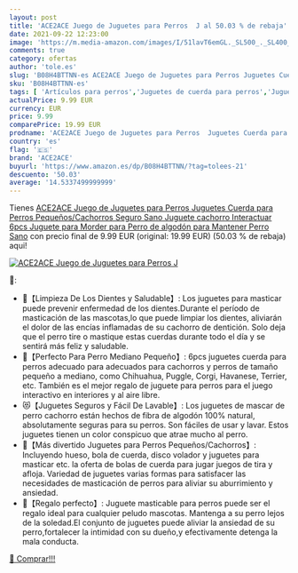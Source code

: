 ```yaml
---
layout: post
title: 'ACE2ACE Juego de Juguetes para Perros  J al 50.03 % de rebaja'
date: 2021-09-22 12:23:00
image: 'https://m.media-amazon.com/images/I/51lavT6emGL._SL500_._SL400_.jpg'
comments: true
category: ofertas
author: 'tole.es'
slug: 'B08H4BTTNN-es ACE2ACE Juego de Juguetes para Perros Juguetes Cuerda para...'
sku: 'B08H4BTTNN-es'
tags: [ 'Artículos para perros','Juguetes de cuerda para perros','Juguetes para perros','Productos para mascotas','ace2ace','juguetes', ]
actualPrice: 9.99 EUR
currency: EUR
price: 9.99
comparePrice: 19.99 EUR
prodname: 'ACE2ACE Juego de Juguetes para Perros  Juguetes Cuerda para Perros Pequeños/Cachorros  Seguro Sano Juguete cachorro Interactuar 6pcs  Juguete para Morder para Perro de algodón para Mantener Perro Sano'
country: 'es'
flag: '🇪🇸'
brand: 'ACE2ACE'
buyurl: 'https://www.amazon.es/dp/B08H4BTTNN/?tag=tolees-21'
descuento: '50.03'
average: '14.5337499999999'
---
```


Tienes [ACE2ACE Juego de Juguetes para Perros  Juguetes Cuerda para Perros Pequeños/Cachorros  Seguro Sano Juguete cachorro Interactuar 6pcs  Juguete para Morder para Perro de algodón para Mantener Perro Sano](https://www.amazon.es/dp/B08H4BTTNN/?tag=tolees-21) con precio final de  9.99 EUR (original: 19.99 EUR) (50.03 %  de rebaja) aqui!

[![ACE2ACE Juego de Juguetes para Perros  J](https://m.media-amazon.com/images/I/51lavT6emGL._SL500_._SL400_.jpg)](https://www.amazon.es/dp/B08H4BTTNN/?tag=tolees-21)

🔎:

- 🐾【Limpieza De Los Dientes y Saludable】: Los juguetes para masticar puede prevenir enfermedad de los dientes.Durante el período de masticación de las mascotas,lo que puede limpiar los dientes, aliviarán el dolor de las encías inflamadas de su cachorro de dentición. Solo deja que el perro tire o mastique estas cuerdas durante todo el día y se sentirá más feliz y saludable.
- 🐰【Perfecto Para Perro Mediano Pequeño】: 6pcs juguetes cuerda para perros adecuado para adecuados para cachorros y perros de tamaño pequeño a mediano, como Chihuahua, Puggle, Corgi, Havanese, Terrier, etc. También es el mejor regalo de juguete para perros para el juego interactivo en interiores y al aire libre.
- 😻【Juguetes Seguros y Fácil De Lavable】: Los juguetes de mascar de perro cachorro están hechos de fibra de algodón 100% natural, absolutamente seguras para su perros. Son fáciles de usar y lavar. Estos juguetes tienen un color conspicuo que atrae mucho al perro.
- 🐶【Más divertido Juguetes para Perros Pequeños/Cachorros】: Incluyendo hueso, bola de cuerda, disco volador y juguetes para masticar etc. la oferta de bolas de cuerda para jugar juegos de tira y afloja. Variedad de juguetes varias formas para satisfacer las necesidades de masticación de perros para aliviar su aburrimiento y ansiedad.
- 🦴【Regalo perfecto】: Juguete masticable para perros puede ser el regalo ideal para cualquier peludo mascotas. Mantenga a su perro lejos de la soledad.El conjunto de juguetes puede aliviar la ansiedad de su perro,fortalecer la intimidad con su dueño,y efectivamente detenga la mala conducta.

[🛒 Comprar!!!](https://www.amazon.es/dp/B08H4BTTNN/?tag=tolees-21)
